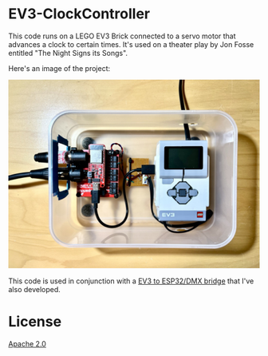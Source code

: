 EV3-ClockController
===

This code runs on a LEGO EV3 Brick connected to a servo motor that advances a clock to certain times. It's used on a theater play by Jon Fosse entitled "The Night Signs its Songs".

Here's an image of the project:

![EV3 Controller](imgs/ClockProject.jpeg)

This code is used in conjunction with a [EV3 to ESP32/DMX bridge](https://github.com/pjpmarques/DMX512-EV3-Bridge) that I've also developed.

License
===
[Apache 2.0](LICENSE.txt)
